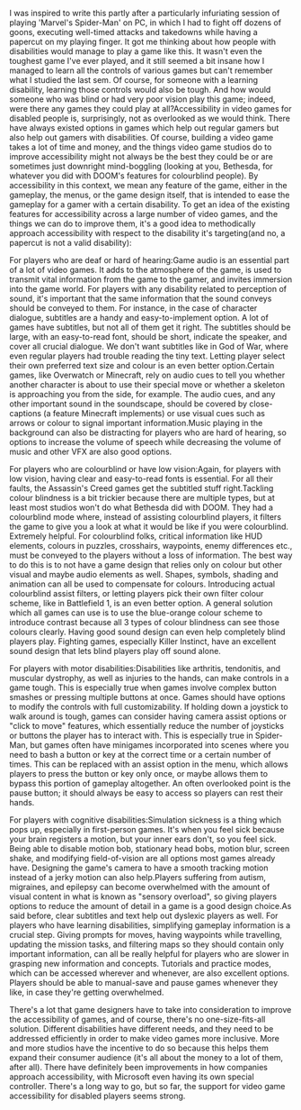 
I was inspired to write this partly after a particularly infuriating session of playing 'Marvel's Spider-Man' on PC, in which I had to fight off dozens of goons, executing well-timed attacks and takedowns while having a papercut on my playing finger. It got me thinking about how people with disabilities would manage to play a game like this. It wasn't even the toughest game I've ever played, and it still seemed a bit insane how I managed to learn all the controls of various games but can't remember what I studied the last sem. Of course, for someone with a learning disability, learning those controls would also be tough. And how would someone who was blind or had very poor vision play this game; indeed, were there any games they could play at all?Accessibility in video games for disabled people is, surprisingly, not as overlooked as we would think. There have always existed options in games which help out regular gamers but also help out gamers with disabilities. Of course, building a video game takes a lot of time and money, and the things video game studios do to improve accessibility might not always be the best they could be or are sometimes just downright mind-boggling (looking at you, Bethesda, for whatever you did with DOOM's features for colourblind people). By accessibility in this context, we mean any feature of the game, either in the gameplay, the menus, or the game design itself, that is intended to ease the gameplay for a gamer with a certain disability. To get an idea of the existing features for accessibility across a large number of video games, and the things we can do to improve them, it's a good idea to methodically approach accessibility with respect to the disability it's targeting(and no, a papercut is not a valid disability):



For players who are deaf or hard of hearing:Game audio is an essential part of a lot of video games. It adds to the atmosphere of the game, is used to transmit vital information from the game to the gamer, and invites immersion into the game world. For players with any disability related to perception of sound, it's important that the same information that the sound conveys should be conveyed to them. For instance, in the case of character dialogue, subtitles are a handy and easy-to-implement option. A lot of games have subtitles, but not all of them get it right. The subtitles should be large, with an easy-to-read font, should be short, indicate the speaker, and cover all crucial dialogue. We don't want subtitles like in God of War, where even regular players had trouble reading the tiny text. Letting player select their own preferred text size and colour is an even better option.Certain games, like Overwatch or Minecraft, rely on audio cues to tell you whether another character is about to use their special move or whether a skeleton is approaching you from the side, for example. The audio cues, and any other important sound in the soundscape, should be covered by close-captions (a feature Minecraft implements) or use visual cues such as arrows or colour to signal important information.Music playing in the background can also be distracting for players who are hard of hearing, so options to increase the volume of speech while decreasing the volume of music and other VFX are also good options.


For players who are colourblind or have low vision:Again, for players with low vision, having clear and easy-to-read fonts is essential. For all their faults, the Assassin's Creed games get the subtitled stuff right.Tackling colour blindness is a bit trickier because there are multiple types, but at least most studios won't do what Bethesda did with DOOM. They had a colourblind mode where, instead of assisting colourblind players, it filters the game to give you a look at what it would be like if you were colourblind. Extremely helpful. For colourblind folks, critical information like HUD elements, colours in puzzles, crosshairs, waypoints, enemy differences etc., must be conveyed to the players without a loss of information. The best way to do this is to not have a game design that relies only on colour but other visual and maybe audio elements as well. Shapes, symbols, shading and animation can all be used to compensate for colours. Introducing actual colourblind assist filters, or letting players pick their own filter colour scheme, like in Battlefield 1, is an even better option. A general solution which all games can use is to use the blue-orange colour scheme to introduce contrast because all 3 types of colour blindness can see those colours clearly. Having good sound design can even help completely blind players play. Fighting games, especially Killer Instinct, have an excellent sound design that lets blind players play off sound alone.


For players with motor disabilities:Disabilities like arthritis, tendonitis, and muscular dystrophy, as well as injuries to the hands, can make controls in a game tough. This is especially true when games involve complex button smashes or pressing multiple buttons at once. Games should have options to modify the controls with full customizability. If holding down a joystick to walk around is tough, games can consider having camera assist options or "click to move" features, which essentially reduce the number of joysticks or buttons the player has to interact with. This is especially true in Spider-Man, but games often have minigames incorporated into scenes where you need to bash a button or key at the correct time or a certain number of times. This can be replaced with an assist option in the menu, which allows players to press the button or key only once, or maybe allows them to bypass this portion of gameplay altogether. An often overlooked point is the pause button; it should always be easy to access so players can rest their hands.


For players with cognitive disabilities:Simulation sickness is a thing which pops up, especially in first-person games. It's when you feel sick because your brain registers a motion, but your inner ears don't, so you feel sick. Being able to disable motion bob, stationary head bobs, motion blur, screen shake, and modifying field-of-vision are all options most games already have. Designing the game's camera to have a smooth tracking motion instead of a jerky motion can also help.Players suffering from autism, migraines, and epilepsy can become overwhelmed with the amount of visual content in what is known as "sensory overload", so giving players options to reduce the amount of detail in a game is a good design choice.As said before, clear subtitles and text help out dyslexic players as well. For players who have learning disabilities, simplifying gameplay information is a crucial step. Giving prompts for moves, having waypoints while travelling, updating the mission tasks, and filtering maps so they should contain only important information, can all be really helpful for players who are slower in grasping new information and concepts. Tutorials and practice modes, which can be accessed wherever and whenever, are also excellent options. Players should be able to manual-save and pause games whenever they like, in case they're getting overwhelmed.



There's a lot that game designers have to take into consideration to improve the accessibility of games, and of course, there's no one-size-fits-all solution. Different disabilities have different needs, and they need to be addressed efficiently in order to make video games more inclusive. More and more studios have the incentive to do so because this helps them expand their consumer audience (it's all about the money to a lot of them, after all). There have definitely been improvements in how companies approach accessibility, with Microsoft even having its own special controller. There's a long way to go, but so far, the support for video game accessibility for disabled players seems strong.

